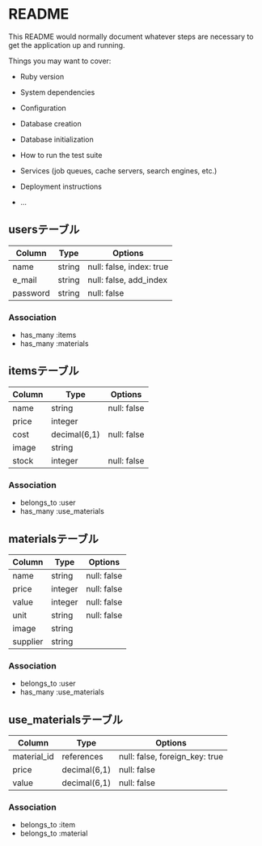 # README

This README would normally document whatever steps are necessary to get the
application up and running.

Things you may want to cover:

* Ruby version

* System dependencies

* Configuration

* Database creation

* Database initialization

* How to run the test suite

* Services (job queues, cache servers, search engines, etc.)

* Deployment instructions

* ...

## usersテーブル

|Column|Type|Options|
|------|----|-------|
|name|string|null: false, index: true|
|e_mail|string|null: false, add_index|
|password|string|null: false|

### Association
- has_many :items
- has_many :materials



## itemsテーブル

|Column|Type|Options|
|------|----|-------|
|name|string|null: false|
|price|integer||
|cost|decimal(6,1)|null: false|
|image|string||
|stock|integer|null: false|

### Association
- belongs_to :user
- has_many :use_materials


## materialsテーブル

|Column|Type|Options|
|------|----|-------|
|name|string|null: false|
|price|integer|null: false|
|value|integer|null: false|
|unit|string|null: false|
|image|string||
|supplier|string||

### Association
- belongs_to :user
- has_many :use_materials


## use_materialsテーブル

|Column|Type|Options|
|------|----|-------|
|material_id|references|null: false, foreign_key: true|
|price|decimal(6,1)|null: false|
|value|decimal(6,1)|null: false|

### Association
- belongs_to :item
- belongs_to :material
